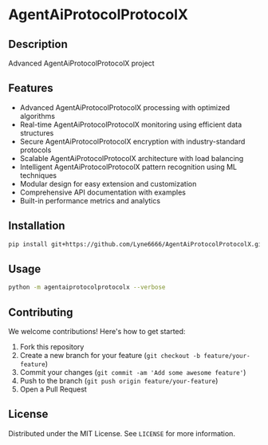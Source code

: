 # AgentAiProtocolProtocolX

## Description

Advanced AgentAiProtocolProtocolX project

## Features

- Advanced AgentAiProtocolProtocolX processing with optimized algorithms
- Real-time AgentAiProtocolProtocolX monitoring using efficient data structures
- Secure AgentAiProtocolProtocolX encryption with industry-standard protocols
- Scalable AgentAiProtocolProtocolX architecture with load balancing
- Intelligent AgentAiProtocolProtocolX pattern recognition using ML techniques
- Modular design for easy extension and customization
- Comprehensive API documentation with examples
- Built-in performance metrics and analytics
## Installation

```bash
pip install git+https://github.com/Lyne6666/AgentAiProtocolProtocolX.git
```

## Usage

```bash
python -m agentaiprotocolprotocolx --verbose
```

## Contributing

We welcome contributions! Here's how to get started:

1. Fork this repository
2. Create a new branch for your feature (`git checkout -b feature/your-feature`)
3. Commit your changes (`git commit -am 'Add some awesome feature'`)
4. Push to the branch (`git push origin feature/your-feature`)
5. Open a Pull Request

## License

Distributed under the MIT License. See `LICENSE` for more information.
